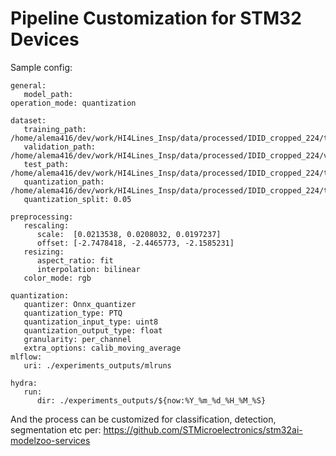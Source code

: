 # Pipeline Customization for STM32 Devices

Sample config:

```
general:
   model_path: 
operation_mode: quantization

dataset:
   training_path: /home/alema416/dev/work/HI4Lines_Insp/data/processed/IDID_cropped_224/train
   validation_path: /home/alema416/dev/work/HI4Lines_Insp/data/processed/IDID_cropped_224/val
   test_path: /home/alema416/dev/work/HI4Lines_Insp/data/processed/IDID_cropped_224/test
   quantization_path: /home/alema416/dev/work/HI4Lines_Insp/data/processed/IDID_cropped_224/train
   quantization_split: 0.05

preprocessing:
   rescaling:
      scale:  [0.0213538, 0.0208032, 0.0197237]
      offset: [-2.7478418, -2.4465773, -2.1585231]
   resizing:
      aspect_ratio: fit
      interpolation: bilinear
   color_mode: rgb
   
quantization:
   quantizer: Onnx_quantizer
   quantization_type: PTQ
   quantization_input_type: uint8
   quantization_output_type: float
   granularity: per_channel
   extra_options: calib_moving_average
mlflow:
   uri: ./experiments_outputs/mlruns

hydra:
   run:
      dir: ./experiments_outputs/${now:%Y_%m_%d_%H_%M_%S}
```

And the process can be customized for classification, detection, segmentation etc per: https://github.com/STMicroelectronics/stm32ai-modelzoo-services

